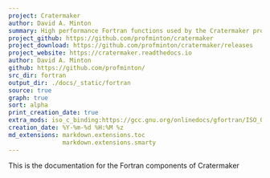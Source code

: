 ```yaml
---
project: Cratermaker
author: David A. Minton
summary: High performance Fortran functions used by the Cratermaker project via ISO_C_BINDING interfaces and Cython.
project_github: https://github.com/profminton/cratermaker
project_download: https://github.com/profminton/cratermaker/releases
project_website: https://cratermaker.readthedocs.io
author: David A. Minton
github: https://github.com/profminton/
src_dir: fortran
output_dir: ./docs/_static/fortran
source: true
graph: true
sort: alpha
print_creation_date: true
extra_mods: iso_c_binding:https://gcc.gnu.org/onlinedocs/gfortran/ISO_005fC_005fBINDING.html
creation_date: %Y-%m-%d %H:%M %z
md_extensions: markdown.extensions.toc
               markdown.extensions.smarty
---
```


This is the documentation for the Fortran components of Cratermaker
